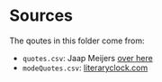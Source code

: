 # Sources
The qoutes in this folder come from:
- `quotes.csv`: Jaap Meijers [over here](https://www.instructables.com/Literary-Clock-Made-From-E-reader/)
- `modeQuotes.csv`: [literaryclock.com](http://literaryclock.com)
